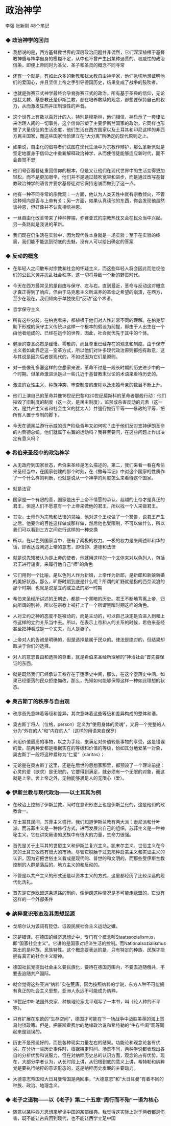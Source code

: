 # 政治神学
李强 张新刚
48个笔记


### ◆   政治神学的回归

- 我想说的是，西方基督教世界的深层政治问题并非偶然，它们深深植根于基督教神启与神学自身的模糊不定，从中也不曾产生出某种通贯的、权威性的政治信条，即便上帝同时为圣父、圣子和圣灵的概念不同寻常

- 还有一个就是，有如此众多的新教和犹太教自由神学家，他们急切地想证明他们的爱国心，并且坚信上帝之手引导德国历史，结果变成了战争的鼓吹者。

- 也就是弥赛亚式神学最终会孕育弥赛亚式的政治。所有基于圣典的信仰，无论是犹太教、基督教还是伊斯兰教，都在培养救赎的观念，都想要保持自己的权力，从而激发狂热并压制理性的声音。

- 这个世界上有数以百万计的人，特别是穆斯林，他们相信，神启示了一套律法来治理人间的一切事务。这个信仰形塑了主要伊斯兰国家的政治，它同样也形塑了大量信徒的生活态度，他们生活在西方国家以及土耳其和印尼这样的非西方民主国家，而这些国家恰恰建立在“大分离”所确定的现代原则之上。

- 如果说，自由化的倡导者们试图在现代生活中为宗教作辩护，那么革新派就是坚定地置身于信仰之中重新解释政治神学，从而使信徒能够适应新时代，而不会自觉不忠

- 他们号召基督徒重回信仰的根本，但是又让他们在现代世界中的生活变得更加轻松，而不是更加艰辛。他们并不是通过鼓吹宽容和进步，而是通过改写基督教政治神学的语言并要求基督徒对它保持忠诚而做到了这一点。

- 他有一种不同寻常的宗教观：一方面，他认为人类天性中就有宗教倾向，不管这种倾向是否与上帝有关；另一方面，如果认真读他的东西，你会发现他虽然谈神恩，但好像并不认真相信神恩。

- 一旦自由化改革带来了种种弊端，弥赛亚式的宗教热忱又会在民众当中兴起。另一条路就是我说的革新。

- 我们现在仍生活在实验中，因为现代性本身就是一场实验；至于在实验的终局，我们能不能达到彻底的去魅，没有人可以给出确定的答案


### ◆   反动的概念

- 在年轻人之间散布对宗教和社会的怀疑主义，而这些年轻人将会因此而忽视他们的公民义务并扰乱社会秩序，这一切将导致一个新的野蛮时代。

- 今天在西方最常见的是自由与保守、左与右。直到最近，革命与反动这对概念才真正得到了响应，但由于马克思主义所滋养的革命之希望的崩溃，在西方，至少在现在，我们倾向于单独使用“反动”这个术语。

- 哲学保守主义

- 所有这些分歧，在柏克看来，都植根于他们对人性非常不同的理解。在柏克帮助下形成的保守主义传统以这样一个根本的假设为前提，即由于人出生在一个由他者组成的、已经在运作的世界，因此，社会就优先于其中的个体。

- 健康的变革必然是缓慢、零散的，而且尊重已经存在的观念和制度。由于保守主义者如此界定这一变革方式，所以他们对许多现代政治原则都抱有敌意，这与其说是因为后者是现代的，不如说因为它们是原则。

- 对一些像孔多塞这样的空想家来说，革命不过是一段长时期的历史进步中的一个时期。但革命激进派是以一些几近于基督教末世论的术语来看待历史的。

- 激进的女性主义、种族冲突、审查制度的废除以及未婚母亲的数目不断上升。

- 他们上演自己的革命并像18世纪巴黎和20世纪莫斯科的革命者那般行动：他们摧毁了旧制度的制度（这一次，是民主制度），监禁或杀害反动的元素（这一次，是共产主义者和社会主义的犹太人）并强行推行平等——暴政的平等，把所有人置于专制的脚下。

- 今天在德黑兰游行示威的资产阶级青年又如何呢？由于他们反对支持伊朗革命的内贾德总统，他们就属于右翼的运动吗？我甚至要问，在这些问题上作出决定有意义吗？


### ◆   希伯来圣经中的政治神学

- 从无政府到国家状态，希伯来圣经是怎么描述的。第二，我们来看一看在希伯来圣经当中，在国家创建的那个时刻，在《撒母耳记》中对这个国家的性质作了一个什么样的判断，也就是说从一个神学的角度怎么来看待这个国家。

- 就是法官

- 国家是一个有限的善，国家是出于上帝不情愿的承认。超越的上帝才是真正的君王，但是人们不愿意有一个上帝来做他的君王，所以找一个人来做君王。

- 其次，士师作为宗教和法律的领袖，他对这个王权做了一个警告，说君王产生之后，他要你的百姓这样做或那样做，然后他也受限制，不可以做什么，所以我们可以看到三方之间进行这样的一种交换

- 所以，在以色列国家当中，便有了两极的权力。一极的权力是来阐述耶和华的话，即表达或阐述上帝的意志，即信仰、道德和法律

- 就是说先知被认为是上帝的使者，他就用这样的一个文体来对以色列人，包括君王进行谴责，来履行他自己“师”的角色

- 它们用到一个比喻，是以色列人作为新娘，上帝作为新郎，是新郎和新娘新婚的美好状态。那么，旷野时期到底是什么呢？所谓的旷野就是指的西奈流浪的那个时期，也就是说是立约或立法的那一时期

- 希伯来圣经所讲述的王朝史，都是一个黑暗的历史。君王不断地背离上帝，归向所谓的别神，所以在宗教上被打上了一个所谓黑暗时期这样的角色。

- 人对立约之神的态度不是被动的，而是主动的，可以自己决定是否进入到和上帝这样的立约关系当中去。所以，在表示上帝和人的关系的时候，希伯来圣经甚至把神看成是一个丈夫，而人是妻子。

- 上帝对人的告诫是明确的，但是选择是属于民众的。律法是绝对的，但结果却取决于你们的选择。

- 对人的意志自由和选择的尊重，就是希伯来圣经所理解的“神治社会”首先要保证的东西。

- 就是既然我们已经承认王权存在于堕落史中间，那么，在这个堕落史中间，如果已经堕落的民众拒绝悔改，那么，先知如何能够保障这样一种如此理想的状态。


### ◆   奥古斯丁的秩序与自由观

- 秩序首先意味着等级和差异，其次意味着这些等级和差异构成的整体和谐。

- 奥古斯丁将人（位格，person）定义为“使用身体的灵魂”，又将一个完整的人分为“外在的人”和“内在的人”（这样的用语来自保罗）

- 利用价值最高的事物，以之为手段，来满足对价值较低事物的享受，这是错误的爱。前两种爱都是根据实在的等级和价值的等级，恰如其分地爱某一对象，奥古斯丁一般将这种爱称为“仁爱”（caritas）；

- 无论是在奥古斯丁这里，还是在后世的思想家那里，都预设了一个理论前提：心灵的爱（欲求）是无限的，它要得到满足，就必须有一个无限的对象，而这就是上帝。舍上帝之外，无物能够满足人的无限心（爱）。


### ◆   伊斯兰教与现代政治——以土耳其为例

- 在政治上控制了伊斯兰教，同时在意识形态上也是伊斯兰化的，这是他们的政教合一。

- 在土耳其民间，苏菲主义盛行。我们知道伊斯兰教有两大派：逊尼派和什叶派。而苏菲主义是一种修行方式，进而发展出自己的组织。苏菲主义是一种神秘主义，它在讲突厥语的民族中有很大的力量，生命力很强。

- 首先是关于土耳其的世俗主义和伊斯兰复兴主义。凯末尔主义、世俗主义在今天的土耳其依然有很大的市场。尽管它脱胎于过去那种启蒙主义和实证主义的认识，因为它把世俗主义看成是现代的、普世的和文明的，而那些受伊斯兰教控制的人群是落后的、地方主义的和反动的。

- 不管是以共产主义的形式还是以资本主义的方式，这里都经历了比较深远的现代化洗礼。

- 首先是它走欧盟这条道路的制约，像伊朗这种情况是不可能走欧盟的，它没有这样的一个外部条件


### ◆   纳粹意识形态及其思想起源

- 戈培尔认为该词有贬低、诋毁民族社会主义运动之嫌。

- 这是错译。在德国的经济思想史中，专门有个概念叫Staatssozialismus，即“国家社会主义”。它讲的是国家对经济生活的控制。而Nationalsozialismus突出的是种族、民族特性。这个概念要表达的是，只有特定的种族、民族才能拥有真正的社会主义精神。

- 德国社民党提出社会主义要民族化，要待在德国范围内，不要去追随俄共，不要去追随共产国际。

- 就会觉得这些亚洲“纳粹”实在荒唐。因为按照纳粹的学说，东方人种不可能拥有真正的社会主义思想，亚洲人永远不可能成为纳粹。

- 19世纪中叶法国外交家、种族理论家戈平瑙写了一本书，叫《论人种的不平等》。

- 只有扩展在东欧的“生存空间”，德国才可能在下一场战争中战胜美英的海上贸易封锁政策。但是，把豪斯霍费尔的地缘政治说和希特勒的“生存空间”观等同起来是错误的。

- 历史不是预设好的，而是各种现实力量左右的结果。功能论和观念论各有优劣。在分析一些历史事件时，根据特定时间、场景不同，两种学说都表现出各自的分析优势和说服力。但在对纳粹历史总的认识方面，观念论占有优势。现在，大部分学者认为，从长时段上讲，从归根到底的意义上讲，希特勒和纳粹党是要执行纳粹的意识形态的，这是纳粹历史发展的主要动力。

- 大德意志帝国和大日耳曼帝国是两回事，“大德意志”和“大日耳曼”有着不同的种族、政治、地理含义。


### ◆   老子之道物——以《老子》第二十五章“周行而不殆”一语为核心

- 随意以某种西方思想来解读中国的某部经典。我觉得这实际上对于两者都是伤害，既不能让古典回到现代，也不能让西学立足中国

